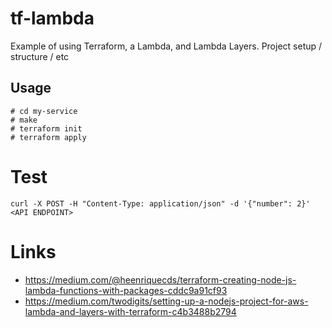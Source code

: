 # tf-lambda

Example of using Terraform, a Lambda, and Lambda Layers. Project setup / structure / etc

## Usage
    # cd my-service
    # make
    # terraform init
    # terraform apply

# Test
    curl -X POST -H "Content-Type: application/json" -d '{"number": 2}' <API ENDPOINT>
# Links

* https://medium.com/@heenriquecds/terraform-creating-node-js-lambda-functions-with-packages-cddc9a91cf93
* https://medium.com/twodigits/setting-up-a-nodejs-project-for-aws-lambda-and-layers-with-terraform-c4b3488b2794


